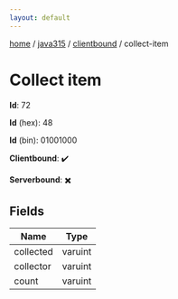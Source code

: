 ```yaml
---
layout: default
---
```


[home](/)  /  [java315](/protocol/java315)  /  [clientbound](/protocol/java315/clientbound)  /  collect-item

# Collect item

**Id**: 72

**Id** (hex): 48

**Id** (bin): 01001000

**Clientbound**: ✔️

**Serverbound**: ✖️

## Fields

Name | Type
---|---
collected | varuint
collector | varuint
count | varuint
